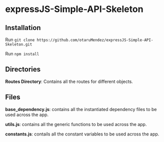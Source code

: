 # expressJS-Simple-API-Skeleton

## Installation 
  Run `git clone https://github.com/otaruMendez/expressJS-Simple-API-Skeleton.git`
  
  Run `npm install`
  
## Directories
  **Routes Directory**: Contains all the routes for different objects.
  
## Files
  **base_dependency.js**: contains all the instantiated dependency files to be used across the app.
  
  **utils.js**: contains all the generic functions to be used across the app.
  
  **constants.js**: contails all the constant variables to be used across the app.
  
  
  
